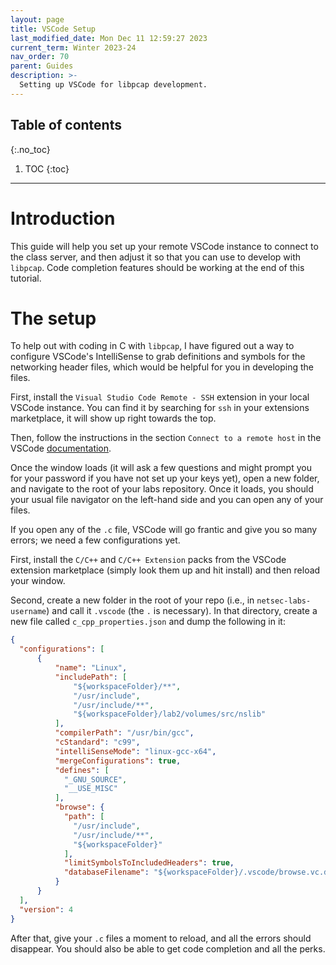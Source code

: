 ```yaml
---
layout: page
title: VSCode Setup
last_modified_date: Mon Dec 11 12:59:27 2023 
current_term: Winter 2023-24
nav_order: 70
parent: Guides
description: >-
  Setting up VSCode for libpcap development.
---
```


## Table of contents
{:.no_toc}

1. TOC
{:toc}

---

# Introduction

This guide will help you set up your remote VSCode instance to connect to the
class server, and then adjust it so that you can use to develop with `libpcap`.
Code completion features should be working at the end of this tutorial.

# The setup

To help out with coding in C with `libpcap`, I have figured out a way to
configure VSCode's IntelliSense to grab definitions and symbols for the
networking header files, which would be helpful for you in developing the files.

First, install the `Visual Studio Code Remote - SSH` extension in your local
VSCode instance. You can find it by searching for `ssh` in your extensions
marketplace, it will show up right towards the top.

Then, follow the instructions in the section `Connect to a remote host` in the
VSCode [documentation](https://code.visualstudio.com/docs/remote/ssh).

Once the window loads (it will ask a few questions and might prompt you for your
password if you have not set up your keys yet), open a new folder, and navigate
to the root of your labs repository. Once it loads, you should your usual file
navigator on the left-hand side and you can open any of your files.

If you open any of the `.c` file, VSCode will go frantic and give you so many
errors; we need a few configurations yet.

First, install the `C/C++` and `C/C++ Extension` packs from the VSCode extension
marketplace (simply look them up and hit install) and then reload your window.

Second, create a new folder in the root of your repo (i.e., in
`netsec-labs-username`) and call it `.vscode` (the `.` is necessary). In that
directory, create a new file called `c_cpp_properties.json` and dump the
following in it:

  ```json
  {
    "configurations": [
        {
            "name": "Linux",
            "includePath": [
                "${workspaceFolder}/**",
                "/usr/include",
                "/usr/include/**",
                "${workspaceFolder}/lab2/volumes/src/nslib"
            ],
            "compilerPath": "/usr/bin/gcc",
            "cStandard": "c99",
            "intelliSenseMode": "linux-gcc-x64",
            "mergeConfigurations": true,
            "defines": [
              "_GNU_SOURCE",
              "__USE_MISC"
            ],
            "browse": {
              "path": [
                "/usr/include",
                "/usr/include/**",
                "${workspaceFolder}"
              ],
              "limitSymbolsToIncludedHeaders": true,
              "databaseFilename": "${workspaceFolder}/.vscode/browse.vc.db"
            }
        }
    ],
    "version": 4
  }
  ```

After that, give your `.c` files a moment to reload, and all the errors should
disappear. You should also be able to get code completion and all the perks.


